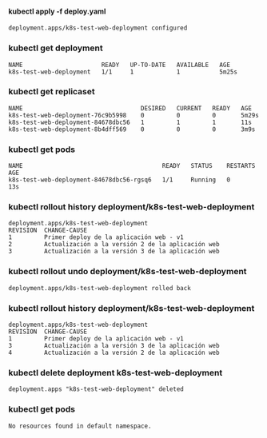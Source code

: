  #### kubectl apply -f deploy.yaml
    deployment.apps/k8s-test-web-deployment configured
### kubectl get deployment
    NAME                      READY   UP-TO-DATE   AVAILABLE   AGE
    k8s-test-web-deployment   1/1     1            1           5m25s
### kubectl get replicaset
    NAME                                 DESIRED   CURRENT   READY   AGE
    k8s-test-web-deployment-76c9b5998    0         0         0       5m29s
    k8s-test-web-deployment-84678dbc56   1         1         1       11s
    k8s-test-web-deployment-8b4dff569    0         0         0       3m9s

### kubectl get pods
    NAME                                       READY   STATUS    RESTARTS   AGE
    k8s-test-web-deployment-84678dbc56-rgsq6   1/1     Running   0          13s

### kubectl rollout history deployment/k8s-test-web-deployment
    deployment.apps/k8s-test-web-deployment 
    REVISION  CHANGE-CAUSE
    1         Primer deploy de la aplicación web - v1
    2         Actualización a la versión 2 de la aplicación web
    3         Actualización a la versión 3 de la aplicación web
    
### kubectl rollout undo deployment/k8s-test-web-deployment
    deployment.apps/k8s-test-web-deployment rolled back
 
 ### kubectl rollout history deployment/k8s-test-web-deployment
    deployment.apps/k8s-test-web-deployment 
    REVISION  CHANGE-CAUSE
    1         Primer deploy de la aplicación web - v1
    3         Actualización a la versión 3 de la aplicación web
    4         Actualización a la versión 2 de la aplicación web
    
### kubectl delete deployment k8s-test-web-deployment
    deployment.apps "k8s-test-web-deployment" deleted
    
###  kubectl get pods
    No resources found in default namespace.
